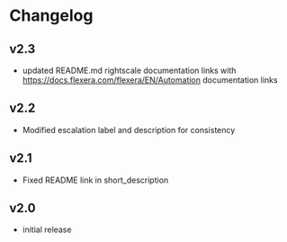 # Changelog

## v2.3

- updated README.md rightscale documentation links with https://docs.flexera.com/flexera/EN/Automation documentation links

## v2.2

- Modified escalation label and description for consistency

## v2.1

- Fixed README link in short_description

## v2.0

- initial release
